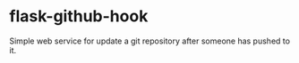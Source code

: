 flask-github-hook
=================

Simple web service for update a git repository after someone has pushed to it.
